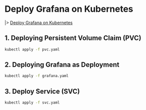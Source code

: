 # Deploy Grafana on Kubernetes

|> [Deploy Grafana on Kubernetes](https://grafana.com/docs/grafana/latest/setup-grafana/installation/kubernetes/)

## 1. Deploying Persistent Volume Claim (PVC)

```bash
kubectl apply -f pvc.yaml
```

## 2. Deploying Grafana as Deployment

```bash
kubectl apply -f grafana.yaml
```

## 3. Deploy Service (SVC)

```bash
kubectl apply -f svc.yaml
```